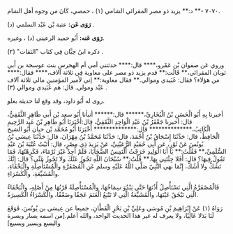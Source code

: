 ٧٠٧٠ -** د:** يزيد ذو مصر المقرائي الشامي (١) ، حمصي، كَانَ من وجوه أهل الشام.

**رَوَى عَن:** عتبة بْن عَبْد السلمي (د) .

**رَوَى عَنه:** أَبُو حميد الرعيني (د) ، وغيره.

ذكره ابنُ حِبَّان فِي كتاب "الثقات" (٢) .

وروي عَن صفوان بْن عَمْرو،**** قال:**** حدثتني أمي أم الهجرس بنت عوسجة بن أَبي ثوبان المقرائي،** قَالَت:** قدم يزيد ذو مصر على معاوية فِي ثلاثة آلاف،**** فقال:**** من هؤلاء؟ فقال: عُبَيدي وموالي.** فقال معاوية:** إني لأمير المؤمنين مالي ثلاثة آلاف عَبْد ومولى. قال: هم عُبَيدي وموالي (٣) .

روى له أَبُو داود، وقد وقع لنا حديثه بعلو.

أخبرنا بِهِ أَبُو الْحَسَنِ بْنُ الْبُخَارِيِّ،****** قال:****** أنبأنا أَبُو سعد بْن أَبي طَاهِرٍ الثَّقَفِيُّ، قال: أخبرنا جَعْفَرُ بْنُ عَبْدِ الْوَاحِدِ الثَّقَفِيُّ، قال:أَخْبَرَنَا أَبُو طَاهِرِ بْنُ عَبد الرَّحِيمِ الْكَاتِبُ،************** قال:************** أَخْبَرَنَا أَبُو مُحَمَّد بْن حيان أَبُو الشيخ الْحَافِظُ، قال: حَدَّثَنَا إِسْحَاقُ بْنُ أَحْمَدَ، قال: حَدَّثَنَا مُحَمَّدُ بْنُ مِهْرَانَ، قال: حَدَّثَنَا عِيسَى بْنُ يُونُسَ عَنْ ثَوْرٍ، عَن أَبِي حُمَيْدٍ الرُّعَيْنِيِّ، عَنْ يَزِيدَ ذِي مِصْرٍ، قال: أَتَيْتُ عُتْبَةَ بْنَ عَبْدِ السُّلَمِيِّ،** فَقُلْتُ:** يَا أَبَا الْوَلِيدِ خَرَجْتُ أَلْتَمِسُ الضَّحَايَا، فَلَمْ أَجِدْ غَيْرَ ثَرْمَاءَ، فَكَرِهْتُهَا، فَمَا تَقُولُ فِيهَا؟ قال: أَفَلا جِئْتَنِي بِهَا.** قُلْتُ:** سُبْحَانَ اللَّهِ تَجُوزُ عَنْكَ ولا تَجُوزُ عَنِّي؟ قال: إِنَّكَ تَشُكُّ ولا أَشُكُّ، إِنَّمَا نهى النَّبِيّ صَلَّى اللَّهُ عَلَيْهِ وسلم عَنِ الْمُصْفَرَّةِ والْمُسْتَأْصِلَةِ والْبَخْقَاءِ، والْمُشَيِّعَةِ، والْكَسْرَاءِ.

فَالْمُصْفَرَّةُ الَّتِي تَسْتَأْصِلُ أُذُنَهَا حَتَّى يَبْدُوَ سِمَاخُهَا، والْمُسْتَأْصِلَةُ قَرْنُهَا مِنْ أَصْلِهِ، والْبَخْقَاءُ الَّتِي تَبْخَقُ عَيْنَهَا، والْمُشَيِّعَةُ الَّتِي لا تَتْبَعُ الْغَنَمَ عَجَفًا وضَعْفًا، والْكَسْرَاءُ الْكَسِيرَةُ.

رَوَاهُ (١) عَنْ إِبْرَاهِيمَ بْنِ مُوسَى وعَلِيِّ بْنِ بَحْرٍ الْقَطَّانِ، جميعا عن عِيسَى بن يُونُسَ، فَوَقَعَ لَنَا بَدَلا عَالِيًا، ولا يعرف له غير هذا الحديث الواحد، والله أعلم.[من اسمه يسار ويسرة واليسع ويسير ويسيع]